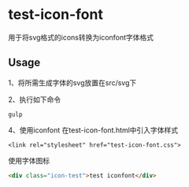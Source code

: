 # test-icon-font
用于将svg格式的icons转换为iconfont字体格式

## Usage
1、将所需生成字体的svg放置在src/svg下

2、执行如下命令
```
gulp
```

4、使用iconfont
在test-icon-font.html中引入字体样式
```
<link rel="stylesheet" href="test-icon-font.css">
```
使用字体图标
```html
<div class="icon-test">test iconfont</div>
```
